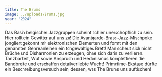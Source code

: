 ```yaml
---
title: The Brums
image: ../uploads/Brums.jpg
year: "2024"
---
```

Das Basin belgischer Jazzgruppen scheint schier unerschöpflich zu sein. Hier rollt ein Gewitter auf uns zu! Die Avantgarde-Brass-Jazz-Mischpoke jongliert gekonnt mit elektronischen Elementen und formt mit den genannten Genreanleihen ein tongewaltiges Brett! Man scheut sich nicht Brüche und Disharmonien zu erzeugen, ohne sich darin zu verlieren. Tanzbarkeit, Wut sowie Anspruch und Hedonismus komplettieren die Bandbreite und erschaffen detailverliebte Wucht! Primetime-Ekstase dürfte ein Beschreibungsversuch sein, dessen, was The Brums uns auftischen!